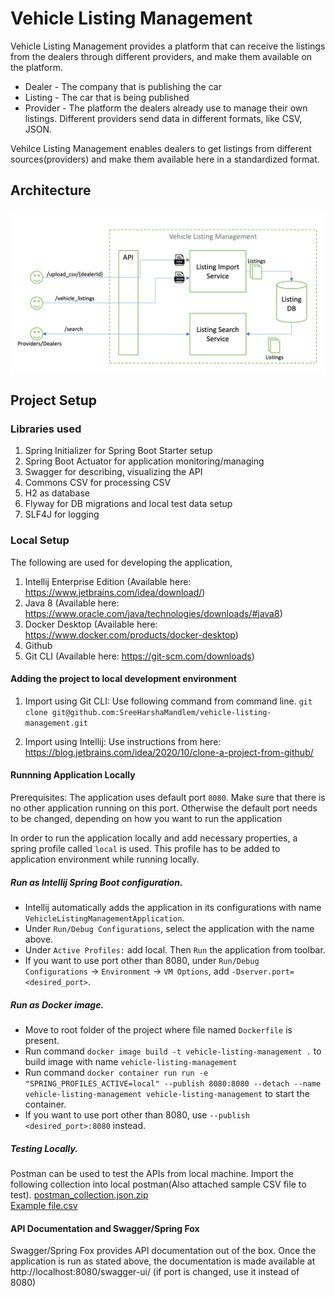 # Vehicle Listing Management

Vehicle Listing Management provides a platform that can receive the listings from the dealers through different providers, and make them available on the platform.

* Dealer 	- The company that is publishing the car
* Listing	- The car that is being published
* Provider	- The platform the dealers already use to manage their own listings. Different providers send data in different formats, like CSV, JSON. 

Vehilce Listing Management enables dealers to get listings from different sources(providers) and make them available here in a standardized format.

## Architecture
![Architecture](./docs/architecture.png?raw=true "architecture.png")

## Project Setup
### Libraries used
1. Spring Initializer for Spring Boot Starter setup
2. Spring Boot Actuator for application monitoring/managing
3. Swagger for describing, visualizing the API
4. Commons CSV for processing CSV
5. H2 as database
6. Flyway for DB migrations and local test data setup
7. SLF4J for logging

### Local Setup
The following are used for developing the application,
1. Intellij Enterprise Edition (Available here: https://www.jetbrains.com/idea/download/)
2. Java 8 (Available here: https://www.oracle.com/java/technologies/downloads/#java8)
3. Docker Desktop (Available here: https://www.docker.com/products/docker-desktop)
4. Github
5. Git CLI (Available here: https://git-scm.com/downloads)

#### Adding the project to local development environment
1. Import using Git CLI:
Use following command from command line.
`git clone git@github.com:SreeHarshaMandlem/vehicle-listing-management.git`

2. Import using Intellij: 
Use instructions from here: https://blog.jetbrains.com/idea/2020/10/clone-a-project-from-github/

#### Runnning Application Locally
Prerequisites:
The application uses default port `8080`. Make sure that there is no other application running on this port. Otherwise the default port needs to be changed, depending on how you want to run the application

In order to run the application locally and add necessary properties, a spring profile called `local` is used. This profile has to be added to application environment while running locally.
##### Run as Intellij Spring Boot configuration.
* Intellij automatically adds the application in its configurations with name `VehicleListingManagementApplication`. 
* Under `Run/Debug Configurations`, select the application with the name above. 
* Under `Active Profiles:` add local. Then `Run` the application from toolbar.
* If you want to use port other than 8080, under `Run/Debug Configurations` -> `Environment` -> `VM Options`, add `-Dserver.port=<desired_port>`.
    
##### Run as Docker image.    
* Move to root folder of the project where file named `Dockerfile` is present.
* Run command `docker image build -t vehicle-listing-management .` to build image with name `vehicle-listing-management`
* Run command `docker container run run -e "SPRING_PROFILES_ACTIVE=local" --publish 8080:8080 --detach --name vehicle-listing-management vehicle-listing-management` to start the container.
* If you want to use port other than 8080, use `--publish <desired_port>:8080` instead.

##### Testing Locally.    
Postman can be used to test the APIs from local machine. Import the following collection into local postman(Also attached sample CSV file to test).
[postman_collection.json.zip](./docs/postman_collection.json.zip) \
[Example file.csv](./docs/file.csv)

#### API Documentation and Swagger/Spring Fox
Swagger/Spring Fox provides API documentation out of the box. Once the application is run as stated above, the documentation is made available at http://localhost:8080/swagger-ui/ (if port is changed, use it instead of 8080)